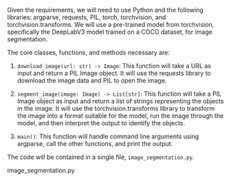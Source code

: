 Given the requirements, we will need to use Python and the following libraries: argparse, requests, PIL, torch, torchvision, and torchvision.transforms. We will use a pre-trained model from torchvision, specifically the DeepLabV3 model trained on a COCO dataset, for image segmentation.

The core classes, functions, and methods necessary are:

1. `download_image(url: str) -> Image`: This function will take a URL as input and return a PIL Image object. It will use the requests library to download the image data and PIL to open the image.

2. `segment_image(image: Image) -> List[str]`: This function will take a PIL Image object as input and return a list of strings representing the objects in the image. It will use the torchvision.transforms library to transform the image into a format suitable for the model, run the image through the model, and then interpret the output to identify the objects.

3. `main()`: This function will handle command line arguments using argparse, call the other functions, and print the output.

The code will be contained in a single file, `image_segmentation.py`.

image_segmentation.py
